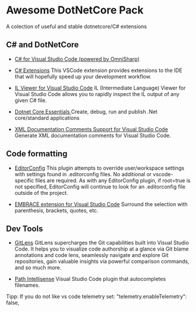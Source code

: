 # Awesome DotNetCore Pack
A colection of useful and stable dotnetcore/C# extensions

## C# and DotNetCore
* [C# for Visual Studio Code (powered by OmniSharp)](https://marketplace.visualstudio.com/items?itemName=ms-vscode.csharp)

* [C# Extensions](https://marketplace.visualstudio.com/items?itemName=jchannon.csharpextensions)
This VSCode extension provides extensions to the IDE that will hopefully speed up your development workflow.

* [IL Viewer for Visual Studio Code](https://marketplace.visualstudio.com/items?itemName=josephwoodward.vscodeilviewer)
IL (Intermediate Language) Viewer for Visual Studio Code allows you to rapidly inspect the IL output of any given C# file.

* [Dotnet Core Essentials ](https://marketplace.visualstudio.com/items?itemName=kishoreithadi.dotnet-core-essentials)
Create, debug, run and publish .Net core/standard applications

* [XML Documentation Comments Support for Visual Studio Code](https://marketplace.visualstudio.com/items?itemName=k--kato.docomment)
Generate XML documentation comments for Visual Studio Code.

## Code formatting
* [EditorConfig](https://marketplace.visualstudio.com/items?itemName=EditorConfig.EditorConfig)
This plugin attempts to override user/workspace settings with settings found in .editorconfig files. No additional or vscode-specific files are required. As with any EditorConfig plugin, if root=true is not specified, EditorConfig will continue to look for an .editorconfig file outside of the project.

* [EMBRACE extension for Visual Studio Code](https://marketplace.visualstudio.com/items?itemName=mycelo.embrace[])
Surround the selection with parenthesis, brackets, quotes, etc.

## Dev Tools
* [GitLens](https://marketplace.visualstudio.com/items?itemName=eamodio.gitlens)
GitLens supercharges the Git capabilities built into Visual Studio Code. It helps you to visualize code authorship at a glance via Git blame annotations and code lens, seamlessly navigate and explore Git repositories, gain valuable insights via powerful comparison commands, and so much more.

* [Path Intellisense](https://marketplace.visualstudio.com/items?itemName=christian-kohler.path-intellisense)
Visual Studio Code plugin that autocompletes filenames.

Tipp: If you do not like vs code telemetry set: "telemetry.enableTelemetry": false,